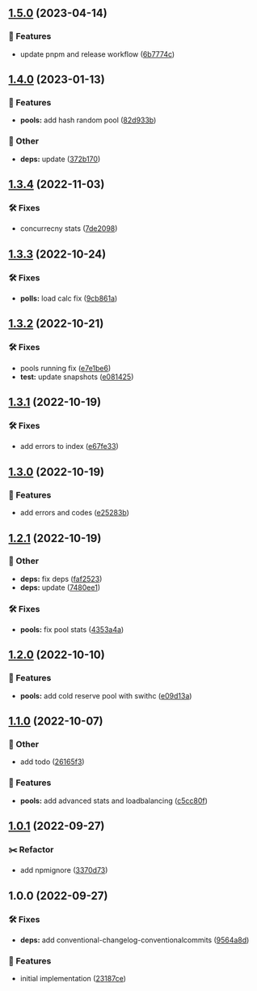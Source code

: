 ## [1.5.0](https://github.com/SkeLLLa/hyperpool/compare/v1.4.0...v1.5.0) (2023-04-14)


### 🚀 Features

* update pnpm and release workflow ([6b7774c](https://github.com/SkeLLLa/hyperpool/commit/6b7774ccce019aff0dd71d0c4f48e3b005c7baa4))

## [1.4.0](https://github.com/SkeLLLa/hyperpool/compare/v1.3.4...v1.4.0) (2023-01-13)


### 🚀 Features

* **pools:** add hash random pool ([82d933b](https://github.com/SkeLLLa/hyperpool/commit/82d933b8be39e947918425a9de9b65735b44de5f))


### 🧾 Other

* **deps:** update ([372b170](https://github.com/SkeLLLa/hyperpool/commit/372b170a808d62ed111f1dbf4573aabdfd82dace))

## [1.3.4](https://github.com/SkeLLLa/hyperpool/compare/v1.3.3...v1.3.4) (2022-11-03)


### 🛠 Fixes

* concurrecny stats ([7de2098](https://github.com/SkeLLLa/hyperpool/commit/7de2098596582c809df86e9d33d099b3ddd51744))

## [1.3.3](https://github.com/SkeLLLa/hyperpool/compare/v1.3.2...v1.3.3) (2022-10-24)


### 🛠 Fixes

* **polls:** load calc fix ([9cb861a](https://github.com/SkeLLLa/hyperpool/commit/9cb861a749b593ea267c619f9770216e486f0b7d))

## [1.3.2](https://github.com/SkeLLLa/hyperpool/compare/v1.3.1...v1.3.2) (2022-10-21)


### 🛠 Fixes

* pools running fix ([e7e1be6](https://github.com/SkeLLLa/hyperpool/commit/e7e1be661d74afa9e1fda2b27f58ab71571e0ed7))
* **test:** update snapshots ([e081425](https://github.com/SkeLLLa/hyperpool/commit/e08142548100cf18aab7eecff9b8b49976fe8a9d))

## [1.3.1](https://github.com/SkeLLLa/hyperpool/compare/v1.3.0...v1.3.1) (2022-10-19)


### 🛠 Fixes

* add errors to index ([e67fe33](https://github.com/SkeLLLa/hyperpool/commit/e67fe33eb51cbe7021958eabd7630b5cd03055c6))

## [1.3.0](https://github.com/SkeLLLa/hyperpool/compare/v1.2.1...v1.3.0) (2022-10-19)


### 🚀 Features

* add errors and codes ([e25283b](https://github.com/SkeLLLa/hyperpool/commit/e25283b024de84f91f15d7ec4e37918680e6f398))

## [1.2.1](https://github.com/SkeLLLa/hyperpool/compare/v1.2.0...v1.2.1) (2022-10-19)


### 🧾 Other

* **deps:** fix deps ([faf2523](https://github.com/SkeLLLa/hyperpool/commit/faf2523ed671c78fe226e04aa2865c61350e6e40))
* **deps:** update ([7480ee1](https://github.com/SkeLLLa/hyperpool/commit/7480ee16c0976322a40cae30a006c525b272941f))


### 🛠 Fixes

* **pools:** fix pool stats ([4353a4a](https://github.com/SkeLLLa/hyperpool/commit/4353a4ab54aba17d12afe9a0258d494da1610a88))

## [1.2.0](https://github.com/SkeLLLa/hyperpool/compare/v1.1.0...v1.2.0) (2022-10-10)


### 🚀 Features

* **pools:** add cold reserve pool with swithc ([e09d13a](https://github.com/SkeLLLa/hyperpool/commit/e09d13ab071f0b6da691006b505a431a4def1e5e))

## [1.1.0](https://github.com/SkeLLLa/hyperpool/compare/v1.0.1...v1.1.0) (2022-10-07)


### 🧾 Other

* add todo ([26165f3](https://github.com/SkeLLLa/hyperpool/commit/26165f3d63b1d4f759de11294171299e1596f41a))


### 🚀 Features

* **pools:** add advanced stats and loadbalancing ([c5cc80f](https://github.com/SkeLLLa/hyperpool/commit/c5cc80f537b28bd4470bb41e85e0dee04e3a2bf9))

## [1.0.1](https://github.com/SkeLLLa/hyperpool/compare/v1.0.0...v1.0.1) (2022-09-27)


### ✂️ Refactor

* add npmignore ([3370d73](https://github.com/SkeLLLa/hyperpool/commit/3370d738e167d8791c03f153137f3021bd6647ff))

## 1.0.0 (2022-09-27)


### 🛠 Fixes

* **deps:** add conventional-changelog-conventionalcommits ([9564a8d](https://github.com/SkeLLLa/hyperpool/commit/9564a8d66f6e8e4c05881bb2a442ccc08ed254a0))


### 🚀 Features

* initial implementation ([23187ce](https://github.com/SkeLLLa/hyperpool/commit/23187ce99623a61e2b4d0cb99762d5b6d98f4f4a))

